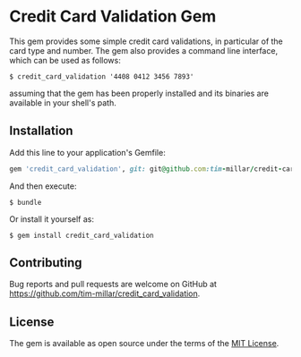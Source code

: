# Credit Card Validation Gem

This gem provides some simple credit card validations, in particular of the card type and number. The gem also provides a command line interface, which can be used as follows:

``` shell
$ credit_card_validation '4408 0412 3456 7893'
```

assuming that the gem has been properly installed and its binaries are available in your shell's path.

## Installation

Add this line to your application's Gemfile:

```ruby
gem 'credit_card_validation', git: git@github.com:tim-millar/credit-card-validation.git, branch: master
```

And then execute:

    $ bundle

Or install it yourself as:

    $ gem install credit_card_validation

## Contributing

Bug reports and pull requests are welcome on GitHub at https://github.com/tim-millar/credit_card_validation.

## License

The gem is available as open source under the terms of the [MIT License](http://opensource.org/licenses/MIT).
